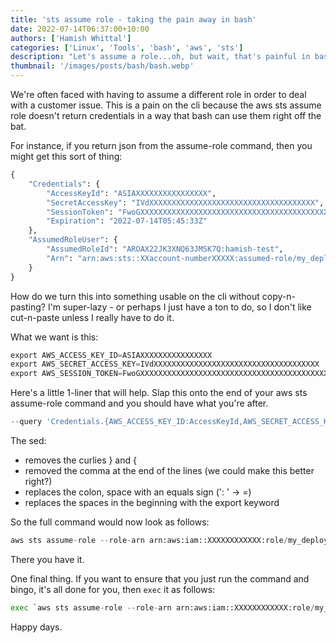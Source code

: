```yaml
---
title: 'sts assume role - taking the pain away in bash'
date: 2022-07-14T06:37:00+10:00
authors: ['Hamish Whittal']
categories: ['Linux', 'Tools', 'bash', 'aws', 'sts']
description: "Let's assume a role...oh, but wait, that's painful in bash"
thumbnail: '/images/posts/bash/bash.webp'
---
```


We're often faced with having to assume a different role in order to deal with a customer issue. This is a pain on the cli because the aws sts assume role doesn't return credentials in a way that bash can use them right off the bat.

For instance, if you return json from the assume-role command, then you might get this sort of thing:

```python
{
    "Credentials": {
        "AccessKeyId": "ASIAXXXXXXXXXXXXXXXX",
        "SecretAccessKey": "IVdXXXXXXXXXXXXXXXXXXXXXXXXXXXXXXXXXXXXX",
        "SessionToken": "FwoGXXXXXXXXXXXXXXXXXXXXXXXXXXXXXXXXXXXXXXXXXXXXXXXXXXXXXXXXXXXXXXXXbgRL+G2ftc6Y+hV27beWhNCVygejLEd43BaibOpodCUYZ+8n6ZlXXXXXXXXXXXXXXXXXXXXXXXXXXXXXXXXXXXXXXXXXXXXXXXqGo18tSWY//vuARVWu6w/fH1JNCqoeRkSh8RYnBp4uP+tkS2Cuk6CyzSJLSWn49sAbjIed6DkziXFyp1iWeHs+8etu87FazE/o0efIcMoo7b6+lgYyLWYsUR/ZfEs3NqPBipTCtYXkjF2LKvqlnleDjSsQoX8p7mi4c6vybN039YlL6w==",
        "Expiration": "2022-07-14T05:45:33Z"
    },
    "AssumedRoleUser": {
        "AssumedRoleId": "AROAX22JK3XNQ63JMSK7Q:hamish-test",
        "Arn": "arn:aws:sts::XXaccount-numberXXXXX:assumed-role/my_deployer_role/hamish-test"
    }
}
```

How do we turn this into something usable on the cli without copy-n-pasting? I'm super-lazy - or perhaps I just have a ton to do, so I don't like cut-n-paste unless I really have to do it.

What we want is this:

```python
export AWS_ACCESS_KEY_ID=ASIAXXXXXXXXXXXXXXXX
export AWS_SECRET_ACCESS_KEY=IVdXXXXXXXXXXXXXXXXXXXXXXXXXXXXXXXXXXXXX
export AWS_SESSION_TOKEN=FwoGXXXXXXXXXXXXXXXXXXXXXXXXXXXXXXXXXXXXXXXXXXXXXXXXXXXXXXXXXXXXXXXXbgRL+G2ftc6Y+hV27beWhNCVygejLEd43BaibOpodCUYZ+8n6ZlXXXXXXXXXXXXXXXXXXXXXXXXXXXXXXXXXXXXXXXXXXXXXXXqGo18tSWY//vuARVWu6w/fH1JNCqoeRkSh8RYnBp4uP+tkS2Cuk6CyzSJLSWn49sAbjIed6DkziXFyp1iWeHs+8etu87FazE/o0efIcMoo7b6+lgYyLWYsUR/ZfEs3NqPBipTCtYXkjF2LKvqlnleDjSsQoX8p7mi4c6vybN039YlL6w==
```

Here's a little 1-liner that will help. Slap this onto the end of your aws sts assume-role command and you should have what you're after.

```python
--query 'Credentials.{AWS_ACCESS_KEY_ID:AccessKeyId,AWS_SECRET_ACCESS_KEY:SecretAccessKey,AWS_SESSION_TOKEN:SessionToken}'|sed 's#"##g;/[}{]/d;s#,$##;s#: #=#;s#^[ ]*#export #'
```

The sed:

-   removes the curlies } and {
-   removed the comma at the end of the lines (we could make this better right?)
-   replaces the colon, space with an equals sign (': ' -> =)
-   replaces the spaces in the beginning with the export keyword

So the full command would now look as follows:

```python
aws sts assume-role --role-arn arn:aws:iam::XXXXXXXXXXXX:role/my_deployer_role --role-session-name "hamish-test" --profile emr-test --query 'Credentials.{AWS_ACCESS_KEY_ID:AccessKeyId,AWS_SECRET_ACCESS_KEY:SecretAccessKey,AWS_SESSION_TOKEN:SessionToken}'|sed 's#"##g;/[}{]/d;s#,$##;s#: #=#;s#^[ ]*#export #'
```

There you have it.

One final thing. If you want to ensure that you just run the command and bingo, it's all done for you, then `exec` it as follows:

```python
exec `aws sts assume-role --role-arn arn:aws:iam::XXXXXXXXXXXX:role/my_deployer_role --role-session-name "hamish-test" --profile emr-test --query 'Credentials.{AWS_ACCESS_KEY_ID:AccessKeyId,AWS_SECRET_ACCESS_KEY:SecretAccessKey,AWS_SESSION_TOKEN:SessionToken}'|sed 's#"##g;/[}{]/d;s#,$##;s#: #=#;s#^[ ]*#export #'`
```

Happy days.
